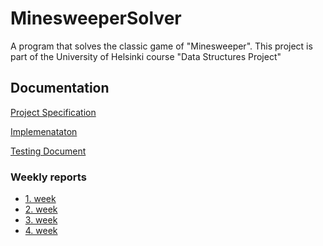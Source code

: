 # MinesweeperSolver
A program that solves the classic game of "Minesweeper". 
This project is part of the University of Helsinki course "Data Structures Project"

## Documentation

[Project Specification](https://github.com/Antsax/MinesweeperSolver/blob/master/documentation/project_specification.md)

[Implemenataton](https://github.com/Antsax/MinesweeperSolver/blob/master/documentation/implementation.md)

[Testing Document](https://github.com/Antsax/MinesweeperSolver/blob/master/documentation/testing.md)

### Weekly reports

* [1. week](https://github.com/Antsax/MinesweeperSolver/blob/master/documentation/weeklyReports/weeklyReport1.md)
* [2. week](https://github.com/Antsax/MinesweeperSolver/blob/master/documentation/weeklyReports/weeklyReport2.md)
* [3. week](https://github.com/Antsax/MinesweeperSolver/blob/master/documentation/weeklyReports/weeklyReport3.md)
* [4. week](https://github.com/Antsax/MinesweeperSolver/blob/master/documentation/weeklyReports/weeklyReport4.md)